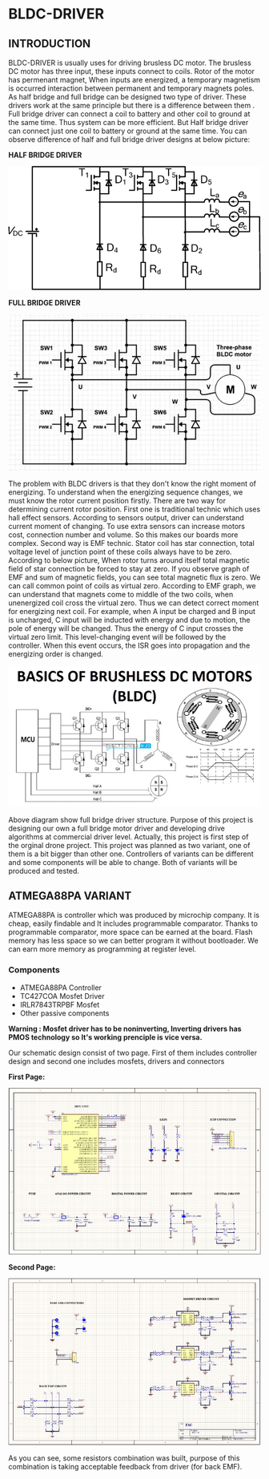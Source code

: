 # BLDC-DRIVER

## INTRODUCTION
BLDC-DRIVER is usually uses for driving brusless DC motor. The brusless DC motor has three input, these inputs connect to coils. Rotor of the motor has permenant magnet, 
When inputs are energized, a temporary magnetism is occurred interaction between permanent and temporary magnets poles. As half bridge and full bridge can be designed two type of 
driver. These drivers work at the same principle but there is a difference between them . Full bridge driver can connect a coil to battery and other coil to ground at the same time. 
Thus system can be more efficient. But Half bridge driver can connect just one coil to battery or ground at the same time. You can observe difference of half and full bridge driver 
designs at below picture:

**HALF BRIDGE DRIVER**

![Image](/Assets/HALF.ppm)

**FULL BRIDGE DRIVER**

![Image](/Assets/FULL.webp)

The problem with BLDC drivers is that they don't know the right moment of energizing. To understand when the energizing sequence changes, we must know the rotor current position firstly.
There are two way for determining current rotor position. First one is traditional technic which uses hall effect sensors. According to sensors output, driver can understand current 
moment of changing. To use extra sensors can increase motors cost, connection number and volume. So this makes our boards more complex. Second way is EMF technic. Stator coil has 
star connection, total voltage level of junction point of these coils always have to be zero. According to below picture, When rotor turns around itself total magnetic field of 
star connection be forced to stay at zero. If you observe graph of EMF and sum of magnetic fields, you can see total magnetic flux is zero. We can call common point of coils as virtual 
zero. According to EMF graph, we can understand that magnets come to middle of the two coils, when unenergized coil cross the virtual zero. Thus we can detect correct moment for 
energizing next coil. For example, when A input be charged and B input is uncharged, C input will be inducted with energy and due to motion, the pole of energy will be changed. Thus 
the energy of C input crosses the virtual zero limit. This level-changing event will be followed by the controller. When this event occurs, the ISR goes into propagation and the energizing 
order is changed.

![Image](/Assets/BLDC-Motor-working.jpg)

Above diagram show full bridge driver structure. Purpose of this project is designing our own a full bridge motor driver and developing drive algorithms at commercial driver level. 
Actually, this project is first step of the orginal drone project. This project was planned as two variant, one of them is a bit bigger than other one. Controllers of variants can 
be different and some components will be able to change. Both of variants will be produced and tested.

## ATMEGA88PA VARIANT
ATMEGA88PA is controller which was produced by microchip company. It is cheap, easily findable and It includes programmable comparator. Thanks to programmable comparator, more space 
can be earned at the board. Flash memory has less space so we can better program it without bootloader. We can earn more memory as programming at register level.


### Components

* ATMEGA88PA Controller
* TC427COA Mosfet Driver
* IRLR7843TRPBF Mosfet
* Other passive components

**Warning : Mosfet driver has to be noninverting, Inverting drivers has PMOS technology so It's working prenciple is vice versa.**

Our schematic design consist of two page. First of them includes controller design and second one includes mosfets, drivers and connectors

**First Page:**

![First_page](/Assets/First_page.JPG)

**Second Page:**

![Second_page](/Assets/Second_page.JPG)

As you can see, some resistors combination was built, purpose of this combination is taking acceptable feedback from driver (for back EMF).